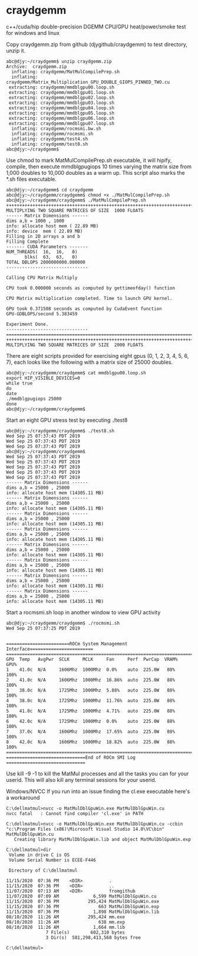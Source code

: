 # craydgemm
c++/cuda/hip double-precision DGEMM CPU/GPU heat/power/smoke test for windows and linux

Copy craydgemm.zip from github (djygithub/craydgemm) to test directory, unzip it.  
```
abc@djy:~/craydgemm$ unzip craydgemm.zip
Archive:  craydgemm.zip
  inflating: craydgemm/MatMulCompilePrep.sh
  inflating: craydgemm/Matrix_Multiplication_GPU_DOUBLE_GIOPS_PINNED_TWO.cu
 extracting: craydgemm/mmdblgpu00.loop.sh
 extracting: craydgemm/mmdblgpu01.loop.sh
 extracting: craydgemm/mmdblgpu02.loop.sh
 extracting: craydgemm/mmdblgpu03.loop.sh
 extracting: craydgemm/mmdblgpu04.loop.sh
 extracting: craydgemm/mmdblgpu05.loop.sh
 extracting: craydgemm/mmdblgpu06.loop.sh
 extracting: craydgemm/mmdblgpu07.loop.sh
  inflating: craydgemm/rocmsmi.bw.sh
  inflating: craydgemm/rocmsmi.sh
  inflating: craydgemm/test4.sh
  inflating: craydgemm/test8.sh
abc@djy:~/craydgemm$  
```
Use chmod to mark MatMulCompilePrep.sh executable, it will hipify, compile, then execute mmdblgpugiops 10 times varying the matrix size from 1,000 doubles to 10,000 doubles as a warm up.  This script also marks the *.sh files executable.
```
abc@djy:~/craydgemm$ cd craydgemm
abc@djy:~/craydgemm/craydgemm$ chmod +x ./MatMulCompilePrep.sh
abc@djy:~/craydgemm/craydgemm$ ./MatMulCompilePrep.sh
++++++++++++++++++++++++++++++++++++++++++++++++++++++++++++++++++++++++++++++++++++++++++++++++++++++++++++
MULTIPLYING TWO SQUARE MATRICES OF SIZE  1000 FLOATS
------ Matrix Dimensions ------
dims a,b = 1000 , 1000
info: allocate host mem ( 22.89 MB)
info: device  mem ( 22.89 MB)
Filling in 2D arrays a and b
Filling Complete
------- CUDA Parameters -------
NUM_THREADS(  16,  16,   0)
       blks(  63,  63,   0)
TOTAL DBLOPS 2000000000.000000
-------------------------------

Calling CPU Matrix Multiply

CPU took 0.000000 seconds as computed by gettimeofday() function

CPU Matrix multiplication completed. Time to launch GPU kernel.

GPU took 0.371508 seconds as computed by CudaEvent function
GPU-GDBLOPS/second 5.383459

Experiment Done.
-------------------------------
============================================================================================================
++++++++++++++++++++++++++++++++++++++++++++++++++++++++++++++++++++++++++++++++++++++++++++++++++++++++++++
MULTIPLYING TWO SQUARE MATRICES OF SIZE  2000 FLOATS
```
There are eight scripts provided for exercising eight gpus (0, 1, 2, 3, 4, 5, 6, 7), each looks like the following with a matrix size of 25000 doubles.
```
abc@djy:~/craydgemm/craydgemm$ cat mmdblgpu00.loop.sh
export HIP_VISIBLE_DEVICES=0
while true
do
date
./mmdblgpugiops 25000
done
abc@djy:~/craydgemm/craydgemm$
```


Start an eight GPU stress test by executing ./test8 
```
abc@djy:~/craydgemm/craydgemm$ ./test8.sh
Wed Sep 25 07:37:43 PDT 2019
Wed Sep 25 07:37:43 PDT 2019
Wed Sep 25 07:37:43 PDT 2019
abc@djy:~/craydgemm/craydgemm$
Wed Sep 25 07:37:43 PDT 2019
Wed Sep 25 07:37:43 PDT 2019
Wed Sep 25 07:37:43 PDT 2019
Wed Sep 25 07:37:43 PDT 2019
Wed Sep 25 07:37:43 PDT 2019
------ Matrix Dimensions ------
dims a,b = 25000 , 25000
info: allocate host mem (14305.11 MB)
------ Matrix Dimensions ------
dims a,b = 25000 , 25000
info: allocate host mem (14305.11 MB)
------ Matrix Dimensions ------
dims a,b = 25000 , 25000
info: allocate host mem (14305.11 MB)
------ Matrix Dimensions ------
dims a,b = 25000 , 25000
info: allocate host mem (14305.11 MB)
------ Matrix Dimensions ------
dims a,b = 25000 , 25000
info: allocate host mem (14305.11 MB)
------ Matrix Dimensions ------
dims a,b = 25000 , 25000
info: allocate host mem (14305.11 MB)
------ Matrix Dimensions ------
dims a,b = 25000 , 25000
info: allocate host mem (14305.11 MB)
------ Matrix Dimensions ------
dims a,b = 25000 , 25000
info: allocate host mem (14305.11 MB)
```
Start a rocmsmi.sh loop in another window to view GPU activity
```
abc@djy:~/craydgemm/craydgemm$ ./rocmsmi.sh
Wed Sep 25 07:37:25 PDT 2019


========================ROCm System Management Interface========================
================================================================================
GPU  Temp   AvgPwr  SCLK     MCLK     Fan     Perf  PwrCap  VRAM%  GPU%
1    41.0c  N/A     1606Mhz  1000Mhz  0.0%    auto  225.0W   88%   100%
2    41.0c  N/A     1606Mhz  1000Mhz  16.86%  auto  225.0W   88%   100%
3    38.0c  N/A     1725Mhz  1000Mhz  5.88%   auto  225.0W   88%   100%
4    38.0c  N/A     1725Mhz  1000Mhz  11.76%  auto  225.0W   88%   100%
5    41.0c  N/A     1725Mhz  1000Mhz  4.71%   auto  225.0W   88%   100%
6    42.0c  N/A     1725Mhz  1000Mhz  0.0%    auto  225.0W   88%   100%
7    37.0c  N/A     1606Mhz  1000Mhz  17.65%  auto  225.0W   88%   100%
8    42.0c  N/A     1606Mhz  1000Mhz  18.82%  auto  225.0W   88%   100%
================================================================================
==============================End of ROCm SMI Log ==============================
```
Use kill -9 -1 to kill the MatMul processes and all the tasks you can for your userid.  This will also kill any terminal sessions for your userid.

Windows/NVCC If you run into an issue finding the cl.exe executable here's a workaround
```
C:\dellmatmul>nvcc -o MatMulDblGpuWin.exe MatMulDblGpuWin.cu
nvcc fatal   : Cannot find compiler 'cl.exe' in PATH

C:\dellmatmul>nvcc -o MatMulDblGpuWin.exe MatMulDblGpuWin.cu -ccbin "c:\Program Files (x86)\Microsoft Visual Studio 14.0\VC\bin"
MatMulDblGpuWin.cu
   Creating library MatMulDblGpuWin.lib and object MatMulDblGpuWin.exp

C:\dellmatmul>dir
 Volume in drive C is OS
 Volume Serial Number is ECEE-F446

 Directory of C:\dellmatmul

11/15/2020  07:36 PM    <DIR>          .
11/15/2020  07:36 PM    <DIR>          ..
11/07/2020  07:13 AM    <DIR>          fromgithub
11/07/2020  07:09 AM             6,599 MatMulDblGpuWin.cu
11/15/2020  07:36 PM           295,424 MatMulDblGpuWin.exe
11/15/2020  07:36 PM               663 MatMulDblGpuWin.exp
11/15/2020  07:36 PM             1,898 MatMulDblGpuWin.lib
08/10/2020  11:26 AM           295,424 mm.exe
08/10/2020  11:26 AM               638 mm.exp
08/10/2020  11:26 AM             1,664 mm.lib
               7 File(s)        602,310 bytes
               3 Dir(s)  581,298,413,568 bytes free

C:\dellmatmul>
```

